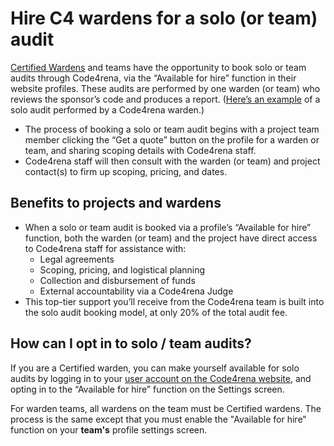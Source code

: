 # Hire C4 wardens for a solo (or team) audit 

[Certified Wardens](https://docs.code4rena.com/roles/certified-contributors) and teams have the opportunity to book solo or team audits through Code4rena, via the “Available for hire” function in their website profiles. These audits are performed by one warden (or team) who reviews the sponsor’s code and produces a report. ([Here’s an example](https://code4rena.com/reports/2022-07-canto/) of a solo audit performed by a Code4rena warden.)

- The process of booking a solo or team audit begins with a project team member clicking the “Get a quote” button on the profile for a warden or team, and sharing scoping details with Code4rena staff.
- Code4rena staff will then consult with the warden (or team) and project contact(s) to firm up scoping, pricing, and dates.

## Benefits to projects and wardens

- When a solo or team audit is booked via a profile’s “Available for hire” function, both the warden (or team) and the project have direct access to Code4rena staff for assistance with:
    - Legal agreements
    - Scoping, pricing, and logistical planning
    - Collection and disbursement of funds
    - External accountability via a Code4rena Judge
- This top-tier support you’ll receive from the Code4rena team is built into the solo audit booking model, at only 20% of the total audit fee.

## How can I opt in to solo / team audits?

If you are a Certified warden, you can make yourself available for solo audits by logging in to your [user account on the Code4rena website](https://code4rena.com/account/edit-profile), and opting in to the “Available for hire” function on the Settings screen.

For warden teams, all wardens on the team must be Certified wardens. The process is the same except that you must enable the "Available for hire" function on your **team's** profile settings screen. 